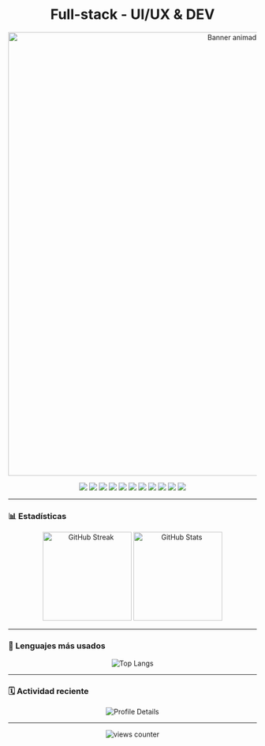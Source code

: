 <!-- Perfil de GitHub – by TU_USUARIO -->
<h1 align="center">Full-stack - UI/UX & DEV</h1>

<!-- Banner GIF centrado -->
<p align="center">
  <img src="https://media4.giphy.com/media/v1.Y2lkPTc5MGI3NjExd2M3a3BiMXNra3NwN213ZGl5eGxlMjVzc3dxYmYycHJzeXd3aGp3dSZlcD12MV9pbnRlcm5hbF9naWZfYnlfaWQmY3Q9Zw/grrQBoGInMoaoBoSuV/giphy.gif" alt="Banner animado" width="900">
</p>

<p align="center">
  <img src="https://img.shields.io/badge/TypeScript-3178C6?logo=typescript&logoColor=white&style=for-the-badge"/>
  <img src="https://img.shields.io/badge/Python-3776AB?logo=python&logoColor=white&style=for-the-badge"/>
  <img src="https://img.shields.io/badge/Bash%20Script-121011?logo=gnu-bash&logoColor=white&style=for-the-badge"/>
  <img src="https://img.shields.io/badge/Postgres-4169E1?logo=postgresql&logoColor=white&style=for-the-badge"/>
  <img src="https://img.shields.io/badge/React-20232A?logo=react&logoColor=61DAFB&style=for-the-badge"/>
  <img src="https://img.shields.io/badge/Next.js-000000?logo=nextdotjs&logoColor=white&style=for-the-badge"/>
  <img src="https://img.shields.io/badge/Astro-0f172a?logo=astro&logoColor=white&style=for-the-badge"/>
  <img src="https://img.shields.io/badge/React%20Native-282C34?logo=react&logoColor=61DAFB&style=for-the-badge"/>
  <img src="https://img.shields.io/badge/tRPC-2596be?logo=trpc&logoColor=white&style=for-the-badge"/>
  <img src="https://img.shields.io/badge/React%20Query-FF4154?logo=reactquery&logoColor=white&style=for-the-badge"/>
  <img src="https://img.shields.io/badge/Docker-2496ED?logo=docker&logoColor=white&style=for-the-badge"/>
</p>

---

### 📊 Estadísticas

<div align="center">

  <img height="180" src="https://github-readme-streak-stats.herokuapp.com?user=TU_USUARIO&theme=tokyonight&hide_border=true&date_format=j%20M%5B%20Y%5D" alt="GitHub Streak"/>

  <img height="180" src="https://github-readme-stats.vercel.app/api?username=TU_USUARIO&show_icons=true&theme=tokyonight&hide_border=true&rank_icon=github" alt="GitHub Stats"/>

</div>

---

### 🧠 Lenguajes más usados
<p align="center">
  <img src="https://github-readme-stats.vercel.app/api/top-langs/?username=TU_USUARIO&layout=compact&langs_count=10&theme=tokyonight&hide_border=true" alt="Top Langs"/>
</p>

---

### 🗓️ Actividad reciente
<p align="center">
  <img src="https://github-profile-summary-cards.vercel.app/api/cards/profile-details?username=TU_USUARIO&theme=tokyonight" alt="Profile Details"/>
</p>

---

<p align="center">
  <img src="https://komarev.com/ghpvc/?username=TU_USUARIO&style=flat-square&label=visitas" alt="views counter"/>
</p>

